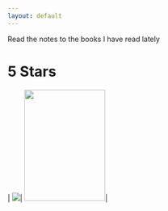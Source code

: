 ```yaml
---
layout: default
---
```


Read the notes to the books I have read lately

# 5 Stars

| [![](http://ecx.images-amazon.com/images/I/51N+Ba1mYOL._AC_US160_.jpg)](./kleon-austin-show-your-work/index "Notes")|
<a href="./slow-burn-burn-fat-faster/index"><img src="https://images-na.ssl-images-amazon.com/images/I/41q8%2BqIWqUL.jpg" height="220" width="160"></a>|
